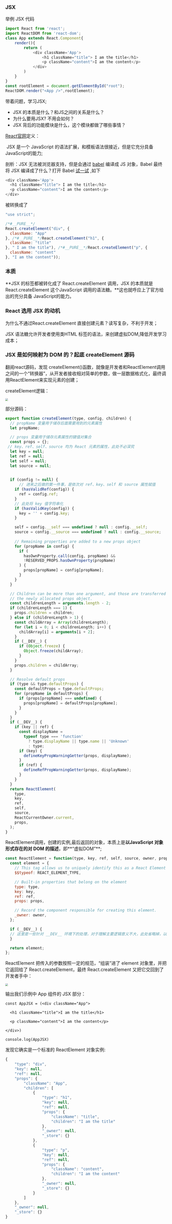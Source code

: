 ### JSX

举例 JSX 代码

``` javascript
import React from 'react';
import ReactDOM from 'react-dom';
class App extends React.Component{
    render(){
        return (
        	<div className='App'>
            	<h1 className="title"> I am the title</h1>
            	<p className="content">I am the content</p>
            </div>
        )
    }
}
const rootElement = document.getElementById("root");
ReactDOM.render("<App />",rootElement);
```

带着问题，学习JSX;

* JSX 的本质是什么？和JS之间的关系是什么？
* 为什么要用JSX? 不用会如何？
* JSX 背后的功能模块是什么，这个模块都做了哪些事情？

[React官网](https://react.docschina.org/docs/introducing-jsx.html)定义：

​	JSX 是一个 JavaScript 的语法扩展，和模板语法很接近，但是它充分具备JavaScript的能力;

剖析：JSX 无法被浏览器支持，但是会通过 [babel](https://www.babeljs.cn/)  编译成 JS 对象，Babel 最终将 JSX 编译成了什么？打开 Babel  [试一试](https://www.babeljs.cn/repl#?browsers=&build=&builtIns=false&spec=false&loose=false&code_lz=FAHgJglgbgBAxgGwIYGcUDkkFsCmBeAcgEEAHEggPmBhhAAsBGeZNTXPAIgBcIuEcOFGAEkY2GFzo4JvfiAD0jKjRAlmqDNnwc4AewB2XHIcGjxk6XsPGuCklQWQoVIA&debug=false&forceAllTransforms=false&shippedProposals=false&circleciRepo=&evaluate=false&fileSize=false&timeTravel=false&sourceType=module&lineWrap=true&presets=es2015%2Creact%2Cstage-2&prettier=false&targets=&version=7.12.3&externalPlugins=)  ,如下

``` javascript
<div className='App'>
  <h1 className="title"> I am the title</h1>
  <p className="content">I am the content</p>
</div>
```

被转换成了

``` javascript
"use strict";

/*#__PURE__*/
React.createElement("div", {
  className: "App"
}, /*#__PURE__*/React.createElement("h1", {
  className: "title"
}, " I am the title"), /*#__PURE__*/React.createElement("p", {
  className: "content"
}, "I am the content"));
```

### 本质

**JSX 的标签都被转化成了 React.createElement 调用，JSX 的本质就是 React.createElement 这个JavaScript 调用的语法糖。**这也就呼应上了官方给出的充分具备 JavaScript的能力。

### React 选用 JSX 的动机

为什么不通过React.createElement 直接创建元素？读写复杂，不利于开发；

JSX 语法糖允许开发者使用类HTML 标签的语法，来创建虚拟DOM,降低开发学习成本；

###  JSX 是如何映射为 DOM 的？起底 createElement 源码

翻阅react源码，发现 createElement()函数，就像是开发者和ReactElement调用 之间的一个“转换器”，从开发者接收相对简单的参数，做一层数据格式化，最终调用ReactElement来实现元素的创建；

createElement逻辑：

<img src="D:\work\gitRespository\note\react\基础知识点\image\createElement逻辑.png" style="zoom:50%;" />

部分源码：

```javascript
export function createElement(type, config, children) {
  // propName 变量用于储存后面需要用到的元素属性
  let propName;

  // props 变量用于储存元素属性的键值对集合
  const props = {};
 // key、ref、self、source 均为 React 元素的属性，此处不必深究
  let key = null;
  let ref = null;
  let self = null;
  let source = null;

  
  if (config != null) {
      // 进来之后做的第一件事，是依次对 ref、key、self 和 source 属性赋值
    if (hasValidRef(config)) {
      ref = config.ref;
    }
    // 此处将 key 值字符串化
    if (hasValidKey(config)) {
      key = '' + config.key;
    }

    self = config.__self === undefined ? null : config.__self;
    source = config.__source === undefined ? null : config.__source;
   
    // Remaining properties are added to a new props object
    for (propName in config) {
      if (
        hasOwnProperty.call(config, propName) &&
        !RESERVED_PROPS.hasOwnProperty(propName)
      ) {
        props[propName] = config[propName];
      }
    }
  }

  // Children can be more than one argument, and those are transferred onto
  // the newly allocated props object.
  const childrenLength = arguments.length - 2;
  if (childrenLength === 1) {
    props.children = children;
  } else if (childrenLength > 1) {
    const childArray = Array(childrenLength);
    for (let i = 0; i < childrenLength; i++) {
      childArray[i] = arguments[i + 2];
    }
    if (__DEV__) {
      if (Object.freeze) {
        Object.freeze(childArray);
      }
    }
    props.children = childArray;
  }

  // Resolve default props
  if (type && type.defaultProps) {
    const defaultProps = type.defaultProps;
    for (propName in defaultProps) {
      if (props[propName] === undefined) {
        props[propName] = defaultProps[propName];
      }
    }
  }
  if (__DEV__) {
    if (key || ref) {
      const displayName =
        typeof type === 'function'
          ? type.displayName || type.name || 'Unknown'
          : type;
      if (key) {
        defineKeyPropWarningGetter(props, displayName);
      }
      if (ref) {
        defineRefPropWarningGetter(props, displayName);
      }
    }
  }
  return ReactElement(
    type,
    key,
    ref,
    self,
    source,
    ReactCurrentOwner.current,
    props,
  );
}
```



ReactElement调用，创建的实例,最后返回的对象，本质上是**以JavaScript 对象形式存在的对 DOM 的描述**，即**“虚拟DOM”**;

```javascript
const ReactElement = function(type, key, ref, self, source, owner, props) {
  const element = {
    // This tag allows us to uniquely identify this as a React Element
    $$typeof: REACT_ELEMENT_TYPE,

    // Built-in properties that belong on the element
    type: type,
    key: key,
    ref: ref,
    props: props,

    // Record the component responsible for creating this element.
    _owner: owner,
  };

  if (__DEV__) {
  // 这里是一些针对 __DEV__ 环境下的处理，对于理解主要逻辑意义不大，此处省略掉，以免混淆视听
  }

  return element;
};
```

ReactElement 把传入的参数按照一定的规范，“组装”进了 element 对象里，并把它返回给了 React.createElement，最终 React.createElement 又把它交回到了开发者手中：



<img src="D:\work\gitRespository\note\react\基础知识点\image\createElementAndReactElement关系.png" style="zoom:50%;" />

输出我们示例中 App 组件的 JSX 部分：

```react
const AppJSX = (<div className="App">

  <h1 className="title">I am the title</h1>

  <p className="content">I am the content</p>

</div>)

console.log(AppJSX)

```

发现它确实是一个标准的 ReactElement 对象实例:

```javascript
{
    "type": "div",
    "key": null,
    "ref": null,
    "props": {
        "className": "App",
        "children": [
            {
                "type": "h1",
                "key": null,
                "ref": null,
                "props": {
                    "className": "title",
                    "children": "I am the title"
                },
                "_owner": null,
                "_store": {}
            },
            {
                "type": "p",
                "key": null,
                "ref": null,
                "props": {
                    "className": "content",
                    "children": "I am the content"
                },
                "_owner": null,
                "_store": {}
            }
        ]
    },
    "_owner": null,
    "_store": {}
}
```







